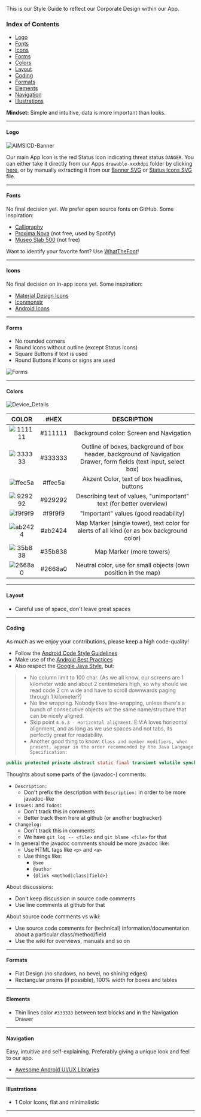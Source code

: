 This is our Style Guide to reflect our Corporate Design within our App.

### Index of Contents

* [Logo](https://github.com/SecUpwN/Android-IMSI-Catcher-Detector/wiki/Style-Guide#logo)
* [Fonts](https://github.com/SecUpwN/Android-IMSI-Catcher-Detector/wiki/Style-Guide#fonts)
* [Icons](https://github.com/SecUpwN/Android-IMSI-Catcher-Detector/wiki/Style-Guide#icons)
* [Forms](https://github.com/SecUpwN/Android-IMSI-Catcher-Detector/wiki/Style-Guide#forms)
* [Colors](https://github.com/SecUpwN/Android-IMSI-Catcher-Detector/wiki/Style-Guide#colors)
* [Layout](https://github.com/SecUpwN/Android-IMSI-Catcher-Detector/wiki/Style-Guide#layout)
* [Coding](https://github.com/SecUpwN/Android-IMSI-Catcher-Detector/wiki/Style-Guide#coding)
* [Formats](https://github.com/SecUpwN/Android-IMSI-Catcher-Detector/wiki/Style-Guide#formats)
* [Elements](https://github.com/SecUpwN/Android-IMSI-Catcher-Detector/wiki/Style-Guide#elements)
* [Navigation](https://github.com/SecUpwN/Android-IMSI-Catcher-Detector/wiki/Style-Guide#navigation)
* [Illustrations](https://github.com/SecUpwN/Android-IMSI-Catcher-Detector/wiki/Style-Guide#illustrations)

**Mindset:** Simple and intuitive, data is more important than looks.

---

#### Logo

![AIMSICD-Banner](https://spideroak.com/share/IFEU2U2JINCA/GitHub/home/SecUpwN/SpiderOak/PROMOTION/AIMSICD-Banner_Small.png)

Our main App Icon is the red Status Icon indicating threat status `DANGER`. You can either take it directly from our Apps `drawable-xxxhdpi` folder by clicking [here](https://raw.githubusercontent.com/SecUpwN/Android-IMSI-Catcher-Detector/HEAD/app/src/main/res/drawable-xxxhdpi/sense_danger.png), or by manually extracting it from our [Banner SVG](https://spideroak.com/share/IFEU2U2JINCA/GitHub/home/SecUpwN/SpiderOak/PROMOTION/AIMSICD-Banner.svg) or [Status Icons SVG](https://spideroak.com/share/IFEU2U2JINCA/GitHub/home/SecUpwN/SpiderOak/PROMOTION/AIMSICD-Status-Icons.svg) file.

---

#### Fonts

No final decision yet. We prefer open source fonts on GitHub. Some inspiration:

* [Calligraphy](https://github.com/chrisjenx/Calligraphy)
* [Proxima Nova](http://www.myfonts.com/fonts/marksimonson/proxima-nova/) (not free, used by Spotify)
* [Museo Slab 500](https://www.myfonts.com/fonts/exljbris/museo-slab/500/) (not free)

Want to identify your favorite font? Use [WhatTheFont](http://www.myfonts.com/WhatTheFont/)!

---

#### Icons

No final decision on in-app icons yet. Some inspiration:

* [Material Design Icons](https://github.com/google/material-design-icons/)
* [Iconmonstr](http://iconmonstr.com/)
* [Android Icons](http://www.androidicons.com/)

---

#### Forms

* No rounded corners
* Round Icons without outline (except Status Icons)
* Square Buttons if text is used
* Round Buttons if Icons or signs are used

![Forms](https://spideroak.com/share/IFEU2U2JINCA/GitHub/home/SecUpwN/SpiderOak/DOCUMENTATION/StyleGuide/Forms.png)

---

#### Colors

![Device_Details](https://spideroak.com/share/IFEU2U2JINCA/GitHub/home/SecUpwN/SpiderOak/DOCUMENTATION/StyleGuide/Device_Details.png)

| COLOR |  #HEX   |                 DESCRIPTION                   |
|:-----:|:-------:|:---------------------------------------------:|
| ![111111](https://spideroak.com/share/IFEU2U2JINCA/GitHub/home/SecUpwN/SpiderOak/DOCUMENTATION/StyleGuide/111111.png)       | #111111 | Background color: Screen and Navigation  | 
| ![333333](https://spideroak.com/share/IFEU2U2JINCA/GitHub/home/SecUpwN/SpiderOak/DOCUMENTATION/StyleGuide/333333.png)      | #333333 | Outline of boxes, background of box header, background of Navigation Drawer, form fields (text input, select box)  |
| ![ffec5a](https://spideroak.com/share/IFEU2U2JINCA/GitHub/home/SecUpwN/SpiderOak/DOCUMENTATION/StyleGuide/ffec5a.png)      | #ffec5a | Akzent Color, text of box headlines, buttons  |
| ![929292](https://spideroak.com/share/IFEU2U2JINCA/GitHub/home/SecUpwN/SpiderOak/DOCUMENTATION/StyleGuide/929292.png)      | #929292 | Describing text of values, "unimportant" text (for better overview) |    
| ![f9f9f9](https://spideroak.com/share/IFEU2U2JINCA/GitHub/home/SecUpwN/SpiderOak/DOCUMENTATION/StyleGuide/f9f9f9.png)      | #f9f9f9 | "Important" values (good readability) |
| ![ab2424](https://spideroak.com/share/IFEU2U2JINCA/GitHub/home/SecUpwN/SpiderOak/DOCUMENTATION/StyleGuide/ab2424.png)      | #ab2424 | Map Marker (single tower), text color for alerts of all kind (or as box background color) |
| ![35b838](https://spideroak.com/share/IFEU2U2JINCA/GitHub/home/SecUpwN/SpiderOak/DOCUMENTATION/StyleGuide/35b838.png)      | #35b838 | Map Marker (more towers) |             
| ![2668a0](https://spideroak.com/share/IFEU2U2JINCA/GitHub/home/SecUpwN/SpiderOak/DOCUMENTATION/StyleGuide/2668a0.png)      | #2668a0 | Neutral color, use for small objects (own position in the map) |

---

#### Layout

* Careful use of space, don't leave great spaces

---

#### Coding

As much as we enjoy your contributions, please keep a high code-quality!

* Follow the [Android Code Style Guidelines](https://source.android.com/source/code-style.html)
* Make use of the [Android Best Practices](https://github.com/futurice/android-best-practices)
* Also respect the [Google Java Style](https://google.github.io/styleguide/javaguide.html), but:

>* No column limit to 100 char. (As we all know, our screens are 1 kilometer wide and about 2 centimeters high, so why should we read code 2 cm wide and have to scroll downwards paging through 1 kilometer?)
>* No line wrapping. Nobody likes line-wrapping, unless there's a bunch of consecutive objects wit the same name/structure that can be nicely aligned.
>* Skip point `4.6.3 - Horizontal alignment`. E:V:A loves horizontal alignment, and as long as we use spaces and not tabs, its perfectly great for readability.
>* Another good thing to know: `Class and member modifiers, when present, appear in the order recommended by the Java Language Specification:`
```JAVA
public protected private abstract static final transient volatile synchronized native strictfp
```

Thoughts about some parts of the (javadoc-) comments:

- `Description:`
  - Don't prefix the description with `Description:` in order to be more javadoc-like
- `Issues:` and `Todos:`
  - Don't track this in comments
  - Better track them here at github (or another bugtracker)
- `Changelog:`
  - Don't track this in comments
  - We have `git log -- <file>` and `git blame <file>` for that
- In general the javadoc comments should be more javadoc like:
  - Use HTML tags like `<p>` and `<a>`
  - Use things like:
    - `@see`
    - `@author`
    - `{@link <method|class|field>}`

About discussions:
- Don't keep discussion in source code comments
- Use line comments at github for that

About source code comments vs wiki:
- Use source code comments for (technical) information/documentation about a particular class/method/field
- Use the wiki for overviews, manuals and so on 

---

#### Formats

* Flat Design (no shadows, no bevel, no shining edges)
* Rectangular prisms (if possible), 100% width for boxes and tables 

---

#### Elements

* Thin lines color `#333333` between text blocks and in the Navigation Drawer

---

#### Navigation

Easy, intuitive and self-explaining. Preferably giving a unique look and feel to our app.

* [Awesome Android UI/UX Libraries](https://github.com/wasabeef/awesome-android-ui)

---

#### Illustrations

* 1 Color Icons, flat and minimalistic

---